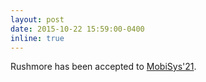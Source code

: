 ```yaml
---
layout: post
date: 2015-10-22 15:59:00-0400
inline: true
---
```


Rushmore has been accepted to [MobiSys'21](https://www.sigmobile.org/mobisys/2021/).
